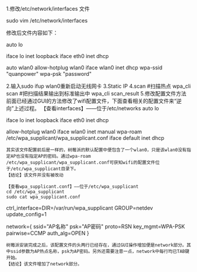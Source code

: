 1.修改/etc/network/interfaces 文件

sudo vim /etc/network/interfaces

修改后文件内容如下：

auto lo

iface lo inet loopback
iface eth0 inet dhcp

auto wlan0
allow-hotplug wlan0
iface wlan0 inet dhcp
wpa-ssid "quanpower"
wpa-psk "password"

2.输入sudo ifup wlan0重新启动无线网卡
3.Static IP
4.scan
#扫描热点
wpa_cli scan
#把扫描结果输出到标准输出中
wpa_cli scan_result
5.修改配置文件方法
    前面已经通过GUI的方法修改了wifi配置文件，下面查看相关的配置文件来“逆向”上述过程。
    【查看interfaces】——位于/etc/networks
auto lo

iface lo inet loopback
iface eth0 inet dhcp

allow-hotplug wlan0
iface wlan0 inet manual
wpa-roam /etc/wpa_supplicant/wpa_supplicant.conf
iface default inet dhcp

    其实该文件配置前后是一样的，树莓派的默认配置中便包含了一个wlan0，只是该wlan0没有指定AP也没有指定AP的密码。通过wpa-roam /etc/wpa_supplicant/wpa_supplicant.conf可获知wifi的配置文件位于/etc/wpa_supplicant目录下。
    【结论】该文件并没有被改动

    【查看wpa_supplicant.conf】——位于/etc/wpa_supplicant
    cd /etc/wpa_supplicant
    sudo cat wpa_supplicant.conf

ctrl_interface=DIR=/var/run/wpa_supplicant GROUP=netdev
update_config=1

network={
        ssid="AP名称"
        psk="AP密码"
        proto=RSN
        key_mgmt=WPA-PSK
        pairwise=CCMP
        auth_alg=OPEN
}

    树莓派安装完成之后，该配置文件的头两行已经存在，通过GUI操作增加便是network部分。其中ssid参数为AP热点名称，psk为AP密码。另外还需要注意一点，network中每行均已TAB键开始。
    【结论】该文件增加了network部分。

